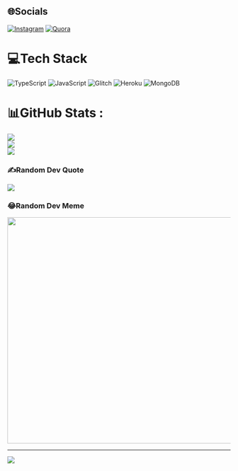 
## 🌐Socials
[![Instagram](https://img.shields.io/badge/Instagram-%23E4405F.svg?logo=Instagram&logoColor=white)](https://instagram.com/btw.itz_daksh ) [![Quora](https://img.shields.io/badge/Quora-%23B92B27.svg?logo=Quora&logoColor=white)](https://www.quora.com/profile/Daksh-337?ch=10&oid=1141007619&share=30bb8954&srid=uJaj42&target_type=user) 

# 💻Tech Stack
![TypeScript](https://img.shields.io/badge/typescript-%23007ACC.svg?style=for-the-badge&logo=typescript&logoColor=white) ![JavaScript](https://img.shields.io/badge/javascript-%23323330.svg?style=for-the-badge&logo=javascript&logoColor=%23F7DF1E) ![Glitch](https://img.shields.io/badge/glitch-%233333FF.svg?style=for-the-badge&logo=glitch&logoColor=white) ![Heroku](https://img.shields.io/badge/heroku-%23430098.svg?style=for-the-badge&logo=heroku&logoColor=white) ![MongoDB](https://img.shields.io/badge/MongoDB-%234ea94b.svg?style=for-the-badge&logo=mongodb&logoColor=white)
# 📊GitHub Stats :
![](https://github-readme-stats.vercel.app/api?username=DAKSH2645&theme=radical&hide_border=false&include_all_commits=false&count_private=false)<br/>
![](https://github-readme-streak-stats.herokuapp.com/?user=DAKSH2645&theme=radical&hide_border=false)<br/>
![](https://github-readme-stats.vercel.app/api/top-langs/?username=DAKSH2645&theme=radical&hide_border=false&include_all_commits=false&count_private=false&layout=compact)

### ✍️Random Dev Quote
![](https://quotes-github-readme.vercel.app/api?type=horizontal&theme=radical)

### 😂Random Dev Meme
<img src="https://random-memer.herokuapp.com/" width="512px"/>

---
[![](https://visitcount.itsvg.in/api?id=DAKSH2645&icon=0&color=0)](https://visitcount.itsvg.in)

